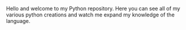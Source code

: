 Hello and welcome to my Python repository. Here you can see all of my various python creations and watch me expand my knowledge of the language. 
